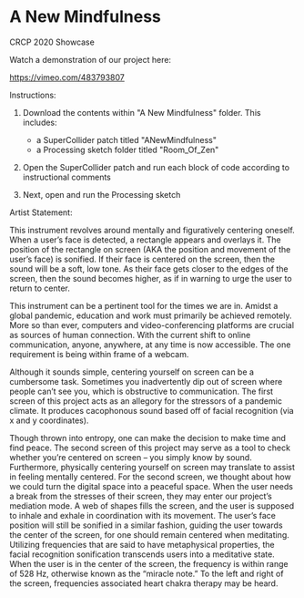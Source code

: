 # A New Mindfulness
CRCP 2020 Showcase

Watch a demonstration of our project here:

https://vimeo.com/483793807


Instructions:
1. Download the contents within "A New Mindfulness" folder. This includes:
   - a SuperCollider patch titled "ANewMindfulness"
   - a Processing sketch folder titled "Room_Of_Zen"

2. Open the SuperCollider patch and run each block of code according to instructional comments
3. Next, open and run the Processing sketch


Artist Statement:

This instrument revolves around mentally and figuratively centering oneself. When a user’s face is detected, a rectangle appears and overlays it. The position of the rectangle on screen (AKA the position and movement of the user’s face) is sonified. If their face is centered on the screen, then the sound will be a soft, low tone. As their face gets closer to the edges of the screen, then the sound becomes higher, as if in warning to urge the user to return to center. 

This instrument can be a pertinent tool for the times we are in. Amidst a global pandemic, education and work must primarily be achieved remotely. More so than ever, computers and video-conferencing platforms are crucial as sources of human connection. With the current shift to online communication, anyone, anywhere, at any time is now accessible. The one requirement is being within frame of a webcam. 

Although it sounds simple, centering yourself on screen can be a cumbersome task. Sometimes you inadvertently dip out of screen where people can’t see you, which is obstructive to communication. The first screen of this project acts as an allegory for the stressors of a pandemic climate. It produces cacophonous sound based off of facial recognition (via x and y coordinates). 

Though thrown into entropy, one can make the decision to make time and find peace. The second screen of this project may serve as a tool to check whether you’re centered on screen – you simply know by sound. Furthermore, physically centering yourself on screen may translate to assist in feeling mentally centered. For the second screen, we thought about how we could turn the digital space into a peaceful space. When the user needs a break from the stresses of their screen, they may enter our project’s mediation mode. A web of shapes fills the screen, and the user is supposed to inhale and exhale in coordination with its movement. The user’s face position will still be sonified in a similar fashion, guiding the user towards the center of the screen, for one should remain centered when meditating. Utilizing frequencies that are said to have metaphysical properties, the facial recognition sonification transcends users into a meditative state. When the user is in the center of the screen, the frequency is within range of 528 Hz, otherwise known as the “miracle note.” To the left and right of the screen, frequencies associated heart chakra therapy may be heard. 
